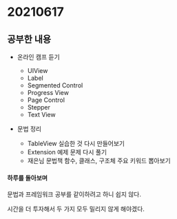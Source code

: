# 20210617

## 공부한 내용
+ 온라인 캠프 듣기
  - UIView
  - Label
  - Segmented Control
  - Progress View
  - Page Control
  - Stepper
  - Text View
  
+ 문법 정리
  - TableView 실습한 것 다시 만들어보기
  - Extension 예제 문제 다시 풀기
  - 재은님 문법책 함수, 클래스, 구조체 주요 키워드 뽑아보기

#### 하루를 돌아보며
문법과 프레임워크 공부를 같이하려고 하니 쉽지 않다.

시간을 더 투자해서 두 가지 모두 밀리지 않게 해야겠다.
